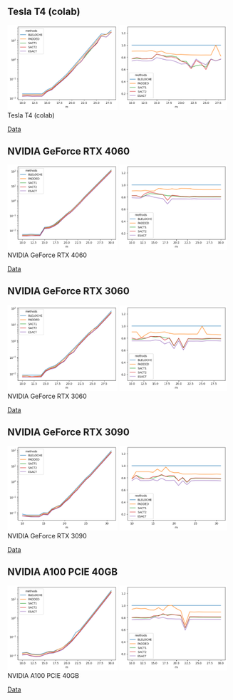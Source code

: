 
## Tesla T4 (colab)

<div>
<img src="./Tesla-T4/multiblocks_analysis_results_abs.png" width="49%">
<img src="./Tesla-T4/multiblocks_analysis_results_rel.png" width="48%">
<caption>
Tesla T4 (colab)
</caption>
</div>

[Data](./Tesla-T4/)


## NVIDIA GeForce RTX 4060

<div>
<img src="./NVIDIA-GeForce-RTX-4060/multiblocks_analysis_results_abs.png" width="49%">
<img src="./NVIDIA-GeForce-RTX-4060/multiblocks_analysis_results_rel.png" width="48%">
<caption>
NVIDIA GeForce RTX 4060
</caption>
</div>

[Data](./NVIDIA-GeForce-RTX-4060/)


## NVIDIA GeForce RTX 3060

<div>
<img src="./NVIDIA-GeForce-RTX-3060/multiblocks_analysis_results_abs.png" width="49%">
<img src="./NVIDIA-GeForce-RTX-3060/multiblocks_analysis_results_rel.png" width="48%">
<caption>
NVIDIA GeForce RTX 3060
</caption>
</div>

[Data](./NVIDIA-GeForce-RTX-3060/)


## NVIDIA GeForce RTX 3090

<div>
<img src="./NVIDIA-GeForce-RTX-3090/multiblocks_analysis_results_abs.png" width="49%">
<img src="./NVIDIA-GeForce-RTX-3090/multiblocks_analysis_results_rel.png" width="48%">
<caption>
NVIDIA GeForce RTX 3090
</caption>
</div>

[Data](./NVIDIA-GeForce-RTX-3090/)


## NVIDIA A100 PCIE 40GB

<div>
<img src="./NVIDIA-A100-PCIE-40GB/multiblocks_analysis_results_abs.png" width="49%">
<img src="./NVIDIA-A100-PCIE-40GB/multiblocks_analysis_results_rel.png" width="48%">
<caption>
NVIDIA A100 PCIE 40GB
</caption>
</div>

[Data](./NVIDIA-A100-PCIE-40GB/)

